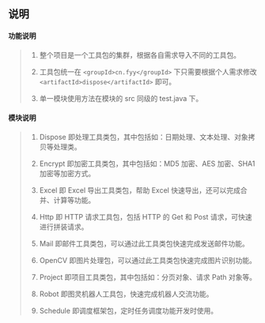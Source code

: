 ## 说明

#### 功能说明
> 1. 整个项目是一个工具包的集群，根据各自需求导入不同的工具包。
>
> 2. 工具包统一在 `<groupId>cn.fyy</groupId>` 下只需要根据个人需求修改 `<artifactId>dispose</artifactId>` 即可。
>
> 3. 单一模块使用方法在模块的 src 同级的 test.java 下。

#### 模块说明
> 1. Dispose 即处理工具类包，其中包括如：日期处理、文本处理、对象拷贝等处理类。
>
> 2. Encrypt 即加密工具类包，其中包括如：MD5 加密、AES 加密、SHA1 加密等加密方式。
>
> 3. Excel 即 Excel 导出工具类包，帮助 Excel 快速导出，还可以完成合并、计算等功能。
>
> 4. Http 即 HTTP 请求工具包，包括 HTTP 的 Get 和 Post 请求，可快速进行拼装请求。
>
> 5. Mail 即邮件工具类包，可以通过此工具类包快速完成发送邮件功能。
>
> 6. OpenCV 即图片处理包，可以通过此工具类包快速完成图片识别功能。
>
> 7. Project 即项目工具类包，其中包括如：分页对象、请求 Path 对象等。
>
> 8. Robot 即图灵机器人工具包，快速完成机器人交流功能。
>
> 9. Schedule 即调度框架包，定时任务调度功能开发时使用。
